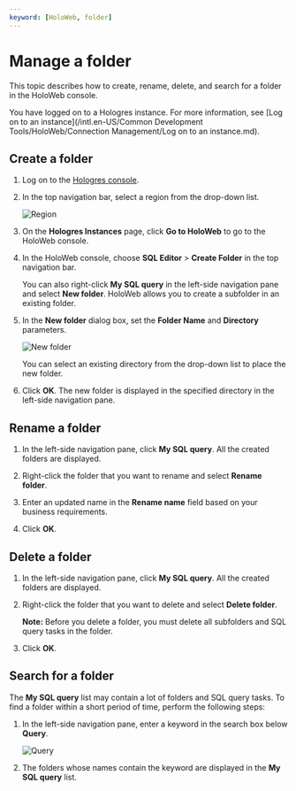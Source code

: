 ```yaml
---
keyword: [HoloWeb, folder]
---
```


# Manage a folder

This topic describes how to create, rename, delete, and search for a folder in the HoloWeb console.

You have logged on to a Hologres instance. For more information, see [Log on to an instance](/intl.en-US/Common Development Tools/HoloWeb/Connection Management/Log on to an instance.md).

## Create a folder

1.  Log on to the [Hologres console](https://hologram.console.aliyun.com/#/instance).

2.  In the top navigation bar, select a region from the drop-down list.

    ![Region](https://static-aliyun-doc.oss-accelerate.aliyuncs.com/assets/img/en-US/8398778061/p141749.png)

3.  On the **Hologres Instances** page, click **Go to HoloWeb** to go to the HoloWeb console.

4.  In the HoloWeb console, choose **SQL Editor** \> **Create Folder** in the top navigation bar.

    You can also right-click **My SQL query** in the left-side navigation pane and select **New folder**. HoloWeb allows you to create a subfolder in an existing folder.

5.  In the **New folder** dialog box, set the **Folder Name** and **Directory** parameters.

    ![New folder](https://static-aliyun-doc.oss-accelerate.aliyuncs.com/assets/img/en-US/0807762061/p144060.png)

    You can select an existing directory from the drop-down list to place the new folder.

6.  Click **OK**. The new folder is displayed in the specified directory in the left-side navigation pane.


## Rename a folder

1.  In the left-side navigation pane, click **My SQL query**. All the created folders are displayed.

2.  Right-click the folder that you want to rename and select **Rename folder**.

3.  Enter an updated name in the **Rename name** field based on your business requirements.

4.  Click **OK**.


## Delete a folder

1.  In the left-side navigation pane, click **My SQL query**. All the created folders are displayed.

2.  Right-click the folder that you want to delete and select **Delete folder**.

    **Note:** Before you delete a folder, you must delete all subfolders and SQL query tasks in the folder.

3.  Click **OK**.


## Search for a folder

The **My SQL query** list may contain a lot of folders and SQL query tasks. To find a folder within a short period of time, perform the following steps:

1.  In the left-side navigation pane, enter a keyword in the search box below **Query**.

    ![Query](https://static-aliyun-doc.oss-accelerate.aliyuncs.com/assets/img/en-US/7267993261/p274941.png)

2.  The folders whose names contain the keyword are displayed in the **My SQL query** list.


